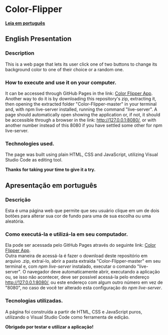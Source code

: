# Color-Flipper
**[Leia em português](#apresenta%C3%A7%C3%A3o-em-portugu%C3%AAs)**

## English Presentation
### Description
This is a web page that lets its user click one of two buttons to change its background color to one of their choice or a random one.
  
### How to execute and use it on your computer.
It can be accessed through GitHub Pages in the link: [Color Flipper App](https://viniciusleitedocarmo.github.io/Color-Flipper/).  
Another way to do it is by downloading this repository's zip, extracting it, then opening the extracted folder "Color-Flipper-master" in your terminal and, with npm live-server installed, running the command "live-server". A page should automatically open showing the application or, if not, it should be accessible through a browser in the link: http://127.0.0.1:8080/, or with another number instead of this 8080 if you have settled some other for npm live-server.
  
### Technologies used.
The page was built using plain HTML, CSS and JavaScript, utilizing Visual Studio Code as editing tool.
  
**Thanks for taking your time to give it a try.**  
  
  
  
## Apresentação em português
### Descrição
Esta é uma página web que permite que seu usuário clique em um de dois botões para alterar sua cor de fundo para uma de sua escolha ou uma aleatória.
  
### Como executá-la e utilizá-la em seu computador.
Ela pode ser acessada pelo GitHub Pages através do seguinte link: [Color Flipper App](https://viniciusleitedocarmo.github.io/Color-Flipper/).  
Outra maneira de acessá-la é fazer o download deste repositório em arquivo .zip, extraí-lo, abrir a pasta extraída "Color-Flipper-master" em seu terminal e, com *npm live-server* instalado, executar o comando "live-server". O navegador deve automaticamente abrir, executando a aplicação ou, se isso não acontecer, deve ser possível acessá-la pelo endereço http://127.0.0.1:8080/, ou este endereço com algum outro número em vez de "8080", no caso de você ter alterado esta configuração do *npm live-server*.
  
### Tecnologias utilizadas.
A página foi construída a partir de HTML, CSS e JavaScript puros, utilizando o Visual Studio Code como ferramenta de edição.
  
**Obrigado por testar e utilizar a aplicação!**
